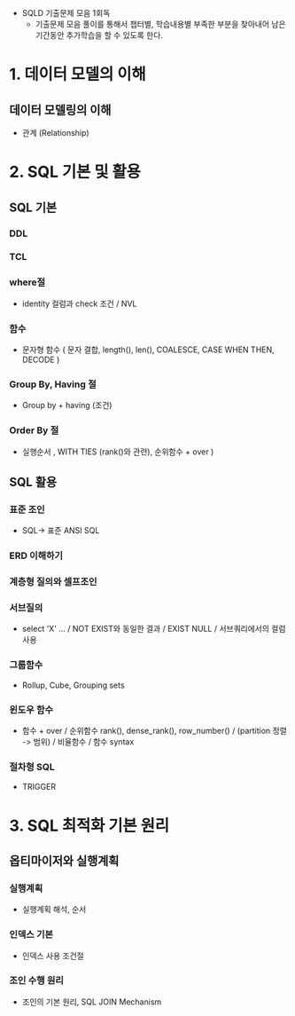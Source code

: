 - SQLD 기출문제 모음 1회독
  - 기출문제 모음 풀이를 통해서 챕터별, 학습내용별 부족한 부분을 찾아내어 남은 기간동안 추가학습을 할 수 있도록 한다.
# 1. 데이터 모델의 이해
## 데이터 모델링의 이해
  - 관계 (Relationship)

# 2. SQL 기본 및 활용
## SQL 기본
  ### DDL
  ### TCL
  ### where절 
   - identity 컬럼과 check 조건 / NVL
  ### 함수 
  -  문자형 함수 ( 문자 결합, length(), len(), COALESCE, CASE WHEN THEN, DECODE )
  ### Group By, Having 절 
  - Group by + having (조건)
  ### Order By 절 
  - 실행순서 , WITH TIES (rank()와 관련), 순위함수 + over )

## SQL 활용
  ### 표준 조인 
  -  SQL-> 표준 ANSI SQL 
  ### ERD 이해하기
  ### 계층형 질의와 셀프조인
  ### 서브질의 
  - select 'X' ... / NOT EXIST와 동일한 결과 / EXIST NULL / 서브쿼리에서의 컬럼사용
  ### 그룹함수 
  - Rollup, Cube, Grouping sets 
  ### 윈도우 함수 
  - 함수 + over / 순위함수 rank(), dense_rank(), row_number() / (partition 정렬 -> 범위) / 비율함수 / 함수 syntax
  ### 절차형 SQL
  - TRIGGER
  
# 3. SQL 최적화 기본 원리
## 옵티마이저와 실행계획
  ### 실행계획
  - 실행계획 해석, 순서
  ### 인덱스 기본
  - 인덱스 사용 조건절
  ### 조인 수행 원리
  - 조인의 기본 원리, SQL JOIN Mechanism
